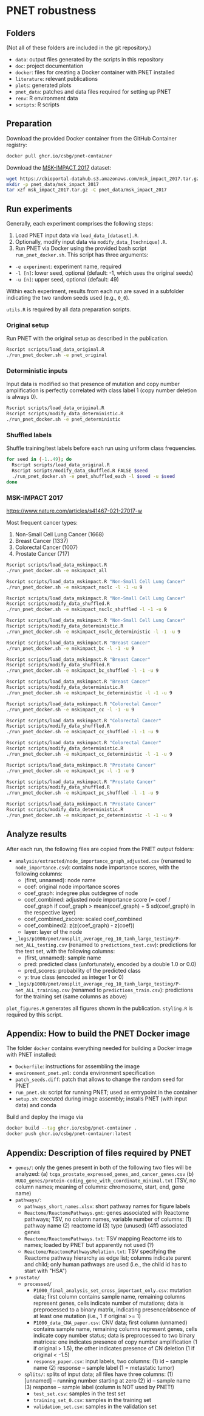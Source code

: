 # PNET robustness

## Folders

(Not all of these folders are included in the git repository.)

- `data`: output files generated by the scripts in this repository
- `doc`: project documentation
- `docker`: files for creating a Docker container with PNET installed
- `literature`: relevant publications
- `plots`: generated plots
- `pnet_data`: patches and data files required for setting up PNET
- `renv`: R environment data
- `scripts`: R scripts



## Preparation

Download the provided Docker container from the GitHub Container registry:

```bash
docker pull ghcr.io/csbg/pnet-container
```

Download the [MSK-IMPACT 2017](https://www.nature.com/articles/nm.4333) dataset:

```bash
wget https://cbioportal-datahub.s3.amazonaws.com/msk_impact_2017.tar.gz
mkdir -p pnet_data/msk_impact_2017
tar xzf msk_impact_2017.tar.gz -C pnet_data/msk_impact_2017
```


## Run experiments

Generally, each experiment comprises the following steps:

1. Load PNET input data via `load_data_[dataset].R`.
2. Optionally, modify input data via `modify_data_[technique].R`.
3. Run PNET via Docker using the provided bash script `run_pnet_docker.sh`. This script has three arguments:
  - `-e experiment`: experiment name, required
  - `-l [n]`: lower seed, optional (default: -1, which uses the original seeds)
  - `-u [n]`: upper seed, optional (default: 49)

Within each experiment, results from each run are saved in a subfolder indicating the two random seeds used (e.g., `0_0`).

`utils.R` is required by all data preparation scripts.


### Original setup

Run PNET with the original setup as described in the publication.

```bash
Rscript scripts/load_data_original.R
./run_pnet_docker.sh -e pnet_original
```


### Deterministic inputs

Input data is modified so that presence of mutation and copy number amplification is perfectly correlated with class label 1 (copy number deletion is always 0).

```bash
Rscript scripts/load_data_original.R
Rscript scripts/modify_data_deterministic.R
./run_pnet_docker.sh -e pnet_deterministic
```


### Shuffled labels

Shuffle training/test labels before each run using uniform class frequencies.

```bash
for seed in {-1..49}; do
  Rscript scripts/load_data_original.R
  Rscript scripts/modify_data_shuffled.R FALSE $seed
  ./run_pnet_docker.sh -e pnet_shuffled_each -l $seed -u $seed
done
```


### MSK-IMPACT 2017

https://www.nature.com/articles/s41467-021-27017-w

Most frequent cancer types:

1. Non-Small Cell Lung Cancer (1668)
2. Breast Cancer (1337)
3. Colorectal Cancer (1007)
4. Prostate Cancer (717)


```bash
Rscript scripts/load_data_mskimpact.R
./run_pnet_docker.sh -e mskimpact_all

Rscript scripts/load_data_mskimpact.R "Non-Small Cell Lung Cancer"
./run_pnet_docker.sh -e mskimpact_nsclc -l -1 -u 9

Rscript scripts/load_data_mskimpact.R "Non-Small Cell Lung Cancer"
Rscript scripts/modify_data_shuffled.R
./run_pnet_docker.sh -e mskimpact_nsclc_shuffled -l -1 -u 9

Rscript scripts/load_data_mskimpact.R "Non-Small Cell Lung Cancer"
Rscript scripts/modify_data_deterministic.R
./run_pnet_docker.sh -e mskimpact_nsclc_deterministic -l -1 -u 9

Rscript scripts/load_data_mskimpact.R "Breast Cancer"
./run_pnet_docker.sh -e mskimpact_bc -l -1 -u 9

Rscript scripts/load_data_mskimpact.R "Breast Cancer"
Rscript scripts/modify_data_shuffled.R
./run_pnet_docker.sh -e mskimpact_bc_shuffled -l -1 -u 9

Rscript scripts/load_data_mskimpact.R "Breast Cancer"
Rscript scripts/modify_data_deterministic.R
./run_pnet_docker.sh -e mskimpact_bc_deterministic -l -1 -u 9

Rscript scripts/load_data_mskimpact.R "Colorectal Cancer"
./run_pnet_docker.sh -e mskimpact_cc -l -1 -u 9

Rscript scripts/load_data_mskimpact.R "Colorectal Cancer"
Rscript scripts/modify_data_shuffled.R
./run_pnet_docker.sh -e mskimpact_cc_shuffled -l -1 -u 9

Rscript scripts/load_data_mskimpact.R "Colorectal Cancer"
Rscript scripts/modify_data_deterministic.R
./run_pnet_docker.sh -e mskimpact_cc_deterministic -l -1 -u 9

Rscript scripts/load_data_mskimpact.R "Prostate Cancer"
./run_pnet_docker.sh -e mskimpact_pc -l -1 -u 9

Rscript scripts/load_data_mskimpact.R "Prostate Cancer"
Rscript scripts/modify_data_shuffled.R
./run_pnet_docker.sh -e mskimpact_pc_shuffled -l -1 -u 9

Rscript scripts/load_data_mskimpact.R "Prostate Cancer"
Rscript scripts/modify_data_deterministic.R
./run_pnet_docker.sh -e mskimpact_pc_deterministic -l -1 -u 9

```


## Analyze results

After each run, the following files are copied from the PNET output folders:

- `analysis/extracted/node_importance_graph_adjusted.csv` (renamed to `node_importance.csv`): contains node importance scores, with the following columns:
  - (first, unnamed): node name
  - coef: original node importance scores
  - coef_graph: indegree plus outdegree of node
  - coef_combined: adjusted node importance score (= coef / coef_graph if coef_graph > mean(coef_graph) + 5 sd(coef_graph) in the respective layer)
  - coef_combined_zscore: scaled coef_combined
  - coef_combined2: z(z(coef_graph) - z(coef))
  - layer: layer of the node
- `_logs/p1000/pnet/onsplit_average_reg_10_tanh_large_testing/P-net_ALL_testing.csv` (renamed to `predictions_test.csv`): predictions for the test set, with the following columns:
  - (first, unnamed): sample name
  - pred: predicted class (unfortunately, encoded by a double 1.0 or 0.0)
  - pred_scores: probability of the predicted class
  - y: true class (encoded as integer 1 or 0)
- `_logs/p1000/pnet/onsplit_average_reg_10_tanh_large_testing/P-net_ALL_training.csv` (renamed to `predictions_train.csv`): predictions for the training set (same columns as above)

`plot_figures.R` generates all figures shown in the publication. `styling.R` is required by this script.



## Appendix: How to build the PNET Docker image

The folder `docker` contains everything needed for building a Docker image with PNET installed:

- `Dockerfile`: instructions for assembling the image
- `environment_pnet.yml`: conda environment specification
- `patch_seeds.diff`: patch that allows to change the random seed for PNET
- `run_pnet.sh`: script for running PNET; used as entrypoint in the container
- `setup.sh`: executed during image assembly; installs PNET (with input data) and conda


Build and deploy the image via

```bash
docker build --tag ghcr.io/csbg/pnet-container .
docker push ghcr.io/csbg/pnet-container:latest
```



## Appendix: Description of files required by PNET

- `genes/`: only the genes present in both of the following two files will be analyzed:
            (a) `tcga_prostate_expressed_genes_and_cancer_genes.csv`
            (b) `HUGO_genes/protein-coding_gene_with_coordinate_minimal.txt`
                 (TSV, no column names; meaning of columns: chromosome, start, end, gene name)
- `pathways/`:
  - `pathways_short_names.xlsx`: short pathway names for figure labels
  - `Reactome/ReactomePathways.gmt`:
    genes associated with Reactome pathways;
    TSV, no column names, variable number of columns:
    (1) pathway name
    (2) reactome id
    (3) type (unused)
    (4ff) associated genes
  - `Reactome/ReactomePathways.txt`:
    TSV mapping Reactome ids to names;
    loaded by PNET but apparently not used (?)
  - `Reactome/ReactomePathwaysRelation.txt`:
    TSV specifying the Reactome pathway hierarchy as edge list;
    columns indicate parent and child;
    only human pathways are used (i.e., the child id has to start with "HSA")
- `prostate/`
  - `processed/`
    - `P1000_final_analysis_set_cross_important_only.csv`: mutation data;
      first column contains sample name,
      remaining columns represent genes,
      cells indicate number of mutations;
      data is preprocessed to a binary matrix, indicating presence/absence
      of at least one mutation (i.e., 1 if original >= 1)
    - `P1000_data_CNA_paper.csv`: CNV data;
      first column (unnamed) contains sample name,
      remaining columns represent genes,
      cells indicate copy number status;
      data is preprocessed to two binary matrices:
      one indicates presence of copy number amplification (1 if original > 1.5),
      the other indicates presence of CN deletion (1 if original < -1.5)
    - `response_paper.csv`: input labels, two columns:
                            (1) id – sample name
                            (2) response – sample label (1 = metastatic tumor)
  - `splits/`: splits of input data; all files have three columns:
               (1) [unnamed] – running number starting at zero
               (2) id – sample name
               (3) response – sample label (column is NOT used by PNET!)
    - `test_set.csv`: samples in the test set
    - `training_set_0.csv`: samples in the training set
    - `validation_set.csv`: samples in the validation set
